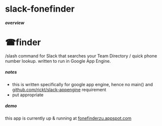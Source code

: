 # slack-fonefinder
##### overview
# ☎finder
/slash command for Slack that searches your Team Directory / quick phone number lookup. written to run in Google App Engine.  

##### notes
* this is written specifically for google app engine, hence no main() and  [github.com/rickt/slack-appengine](https://github.com/rickt/slack-appengine) requirement
* put appropriate 

##### demo
this app is currently up & running at [fonefinderzu.appspot.com](http://fonefinderzu.appspot.com)
